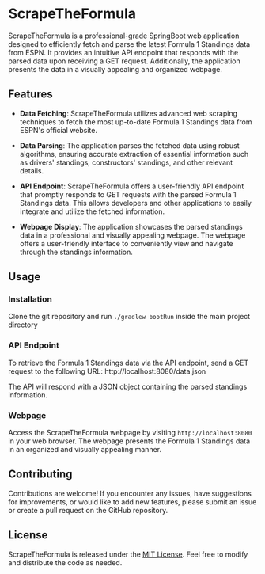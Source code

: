 # ScrapeTheFormula

ScrapeTheFormula is a professional-grade SpringBoot web application designed to efficiently fetch and parse the latest Formula 1 Standings data from ESPN. It provides an intuitive API endpoint that responds with the parsed data upon receiving a GET request. Additionally, the application presents the data in a visually appealing and organized webpage.

## Features

- **Data Fetching**: ScrapeTheFormula utilizes advanced web scraping techniques to fetch the most up-to-date Formula 1 Standings data from ESPN's official website.

- **Data Parsing**: The application parses the fetched data using robust algorithms, ensuring accurate extraction of essential information such as drivers' standings, constructors' standings, and other relevant details.

- **API Endpoint**: ScrapeTheFormula offers a user-friendly API endpoint that promptly responds to GET requests with the parsed Formula 1 Standings data. This allows developers and other applications to easily integrate and utilize the fetched information.

- **Webpage Display**: The application showcases the parsed standings data in a professional and visually appealing webpage. The webpage offers a user-friendly interface to conveniently view and navigate through the standings information.



## Usage

### Installation

Clone the git repository and run `./gradlew bootRun` inside the main project directory

### API Endpoint

To retrieve the Formula 1 Standings data via the API endpoint, send a GET request to the following URL:
http://localhost:8080/data.json

The API will respond with a JSON object containing the parsed standings information.

### Webpage

Access the ScrapeTheFormula webpage by visiting `http://localhost:8080` in your web browser. The webpage presents the Formula 1 Standings data in an organized and visually appealing manner.

## Contributing

Contributions are welcome! If you encounter any issues, have suggestions for improvements, or would like to add new features, please submit an issue or create a pull request on the GitHub repository.

## License

ScrapeTheFormula is released under the [MIT License](https://github.com/Albiorin/scrapetheformula/blob/main/LICENSE). Feel free to modify and distribute the code as needed.





